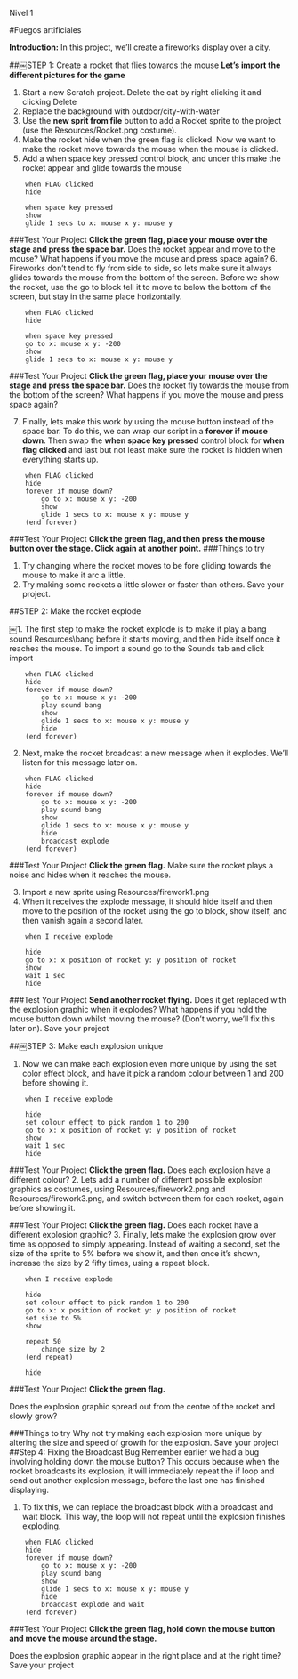Nivel 1

#Fuegos artificiales

__Introduction:__
In this project, we’ll create a fireworks display over a city.

##￼STEP 1: Create a rocket that flies towards the mouse
__Let’s import the different pictures for the game__
1. Start a new Scratch project. Delete the cat by right clicking it and clicking Delete
2. Replace the background with outdoor/city-with-water
3. Use the __new sprit from file__ button to add a Rocket sprite
to the project (use the Resources/Rocket.png costume).
4. Make the rocket hide when the green
flag is clicked.
Now we want to make the rocket move towards the mouse when the mouse is clicked.
5. Add a when space key pressed control block, and under this make the rocket appear and glide towards the mouse

```scratch
	when FLAG clicked
	hide
	
	when space key pressed
	show
	glide 1 secs to x: mouse x y: mouse y
```
		
###Test Your Project
__Click the green flag, place your mouse over the stage and press the space bar.__
Does the rocket appear and move to the mouse?
What happens if you move the mouse and press space again?
6. Fireworks don’t tend to fly from side to side, so lets make sure it always glides towards the mouse from the bottom of the screen. Before we show the rocket, use the go to block tell it to
move to below the bottom of
the screen, but stay in the same place horizontally.
```scratch
	when FLAG clicked
	hide
	
	when space key pressed
	go to x: mouse x y: -200
	show
	glide 1 secs to x: mouse x y: mouse y
```

###Test Your Project
__Click the green flag, place your mouse over the stage and press the space bar.__ 
Does the rocket fly towards the mouse from the bottom of the screen? What happens if you move the mouse and press space again?

7. Finally, lets make this work by using the mouse button instead of the space bar. To do this, we can wrap our script in a __forever if mouse down__.
Then swap the __when space key pressed__ control block for __when flag clicked__ and last but not least make
sure the rocket is hidden when everything starts up.
```scratch
	when FLAG clicked
	hide
	forever if mouse down?
		go to x: mouse x y: -200
		show
		glide 1 secs to x: mouse x y: mouse y
	(end forever)
```
###Test Your Project
__Click the green flag, and then press the mouse button over the stage. Click again at another point.__ 
###Things to try
1. Try changing where the rocket moves to be fore gliding towards the mouse to make it arc a little.
2. Try making some rockets a little slower or faster than others.
Save your project.

##STEP 2: Make the rocket explode

￼1. The first step to make the rocket explode is to make it play a bang sound Resources\bang before it starts moving, and then hide itself once it reaches the mouse. To import a sound go
to the Sounds tab and click import

```scratch
	when FLAG clicked
	hide
	forever if mouse down?
		go to x: mouse x y: -200
		play sound bang
		show
		glide 1 secs to x: mouse x y: mouse y
		hide
	(end forever)
```
2. Next, make the rocket broadcast a new message when it explodes. We’ll listen for this message later on.
```scratch
	when FLAG clicked
	hide
	forever if mouse down?
		go to x: mouse x y: -200
		play sound bang
		show
		glide 1 secs to x: mouse x y: mouse y
		hide
		broadcast explode
	(end forever)
```
###Test Your Project
__Click the green flag.__ 
Make sure the rocket plays a noise and hides when it reaches the mouse.

3. Import a new sprite using Resources/firework1.png
4. When it receives the explode message, it should hide itself and then move to the position of the rocket using the go to block, show itself, and then vanish again a second later.

```scratch
	when I receive explode

	hide
	go to x: x position of rocket y: y position of rocket
	show
	wait 1 sec
	hide
```
###Test Your Project
__Send another rocket flying.__ 
Does it get replaced with the explosion graphic when it explodes?
What happens if you hold the mouse button down whilst moving the mouse? (Don’t worry, we’ll fix this later on).
Save your project

##￼STEP 3: Make each explosion unique
1. Now we can make each explosion even more unique by using the set color effect block, and have it pick a random colour between 1 and 200 before showing it.
```scratch
	when I receive explode

	hide
	set colour effect to pick random 1 to 200
	go to x: x position of rocket y: y position of rocket
	show
	wait 1 sec
	hide
```

###Test Your Project
__Click the green flag.__ 
Does each explosion have a different colour?
2. Lets add a number of different possible explosion graphics as costumes, using Resources/firework2.png and Resources/firework3.png, and switch between them for each rocket, again before showing it.

###Test Your Project
__Click the green flag.__ 
Does each rocket have a different explosion graphic?
3. Finally, lets make the explosion grow over time as opposed to simply appearing. Instead of waiting a second, set the size of the sprite to 5% before we show it, and then once it’s shown, increase the size by 2 fifty times, using a repeat block.

```scratch
	when I receive explode

	hide
	set colour effect to pick random 1 to 200
	go to x: x position of rocket y: y position of rocket
	set size to 5%
	show
	
	repeat 50
		change size by 2
	(end repeat)

	hide
```
###Test Your Project
__Click the green flag.__ 

Does the explosion graphic spread out from the centre of the rocket and slowly grow?

###Things to try
Why not try making each explosion more unique by altering the size and speed of growth for the explosion.
Save your project
##Step 4: Fixing the Broadcast Bug
Remember earlier we had a bug involving holding down the mouse button?
This occurs because when the rocket broadcasts its explosion, it will immediately repeat the if loop and send out another explosion message, before the last one has finished displaying.

1. To fix this, we can replace the broadcast block with a broadcast and wait block. This way, the loop will not repeat until the explosion finishes exploding.

```scratch
	when FLAG clicked
	hide
	forever if mouse down?
		go to x: mouse x y: -200
		play sound bang
		show
		glide 1 secs to x: mouse x y: mouse y
		hide
		broadcast explode and wait
	(end forever)
```
###Test Your Project
__Click the green flag, hold down the mouse button and move the mouse around the stage.__ 

Does the explosion graphic appear in the right place and at the right time?
Save your project